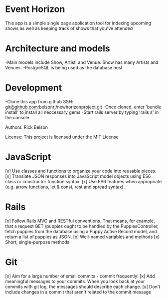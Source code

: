 # Event Horizon
This app is a simple single page application tool for indexing upcoming shows as well as keeping track of shows that you've attended

# Architecture and models
-Main models include Show, Artist, and Venue. Show has many Artists and Venues.
-PostgreSQL is being used as the database host

# Development
-Clone this app from github SSH: git@github.com:belsonrj/newhorizonproject.git -Once cloned, enter 'bundle install' to install all neccessary gems -Start rails server by typing 'rails s' in the console

Authors: Rick Belson

License: This project is licensed under the MIT License

# JavaScript
[x] Use classes and functions to organize your code into reusable pieces.
[x] Translate JSON responses into JavaScript model objects using ES6 class or constructor function syntax.
[x] Use ES6 features when appropriate (e.g. arrow functions, let & const, rest and spread syntax).

# Rails
[x] Follow Rails MVC and RESTful conventions. That means, for example, that a request GET /puppies ought to be handled by the PuppiesController, fetch puppies from the database using a Puppy Active Record model, and return a list of puppies as JSON.
[x] Well-named variables and methods
[x] Short, single-purpose methods

# Git
[x] Aim for a large number of small commits - commit frequently!
[x] Add meaningful messages to your commits. When you look back at your commits with git log, the messages should describe each change.
[x] Don't include changes in a commit that aren't related to the commit message